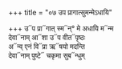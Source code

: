 +++
title = "०७ उप प्रागात्सुमन्मेऽधायि"

+++
उ᳓प प्रा᳓गात् स्म᳓न्° मे अधायि म᳓न्म  
देवा᳓नाम् आ᳓शा उ᳓प वीत᳓पृष्ठः  
अ᳓न्व् एनं वि᳓प्रा ऋ᳓षयो मदन्ति  
देवा᳓नाम् पुष्टे᳓ चकृमा सुब᳓न्धुम्